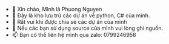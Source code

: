 - 👋 Xin chào, Mình là Phuong Nguyen
- 👀 Đây là kho lưu trữ các dự án về python, C# của mình.
- 🌱 Rất vui khi được chia sẻ các dự án của mình
- 💞️ Nếu các bạn sử dụng source của mình vui lòng ghi nguồn.
- 📫 Bạn có thể liên hệ mình qua zalo: 0799246958

<!---
PhuongNguyen97tq/PhuongNguyen97tq is a ✨ special ✨ repository because its `README.md` (this file) appears on your GitHub profile.
You can click the Preview link to take a look at your changes.
--->
